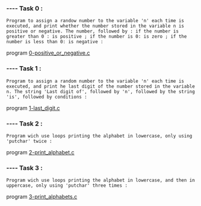 ### ---- Task 0 :

    Program to assign a randow number to the variable 'n' each time is executed, and print whether the number stored in the variable n is positive or negative. The number, followed by : if the number is greater than 0 : is positive ; if the number is 0: is zero ; if the number is less than 0: is negative :

program [0-positive_or_negative.c](https://github.com/Mylliah/holbertonschool-low_level_programming/blob/main/variables_if_else_while/0-positive_or_negative.c)

### ---- Task 1 : 

    Program to assign a random number to the variable 'n' each time is executed, and print he last digit of the number stored in the variable n. The string 'Last digit of', followed by 'n', followed by the string 'is', followed by conditions : 

program [1-last_digit.c](https://github.com/Mylliah/holbertonschool-low_level_programming/blob/main/variables_if_else_while/1-last_digit.c)

### ---- Task 2 : 

    Program wich use loops printing the alphabet in lowercase, only using 'putchar' twice :

program [2-print_alphabet.c](https://github.com/Mylliah/holbertonschool-low_level_programming/blob/main/variables_if_else_while/2-print_alphabet.c)

### ---- Task 3 : 

    Program wich use loops printing the alphabet in lowercase, and then in uppercase, only using 'putchar' three times :

program [3-print_alphabets.c](https://github.com/Mylliah/holbertonschool-low_level_programming/blob/main/variables_if_else_while/3-print_alphabets.c)



